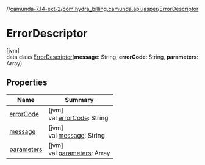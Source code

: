 //[camunda-7.14-ext-2](../../../index.md)/[com.hydra_billing.camunda.api.jasper](../index.md)/[ErrorDescriptor](index.md)

# ErrorDescriptor

[jvm]\
data class [ErrorDescriptor](index.md)(**message**: String, **errorCode**: String, **parameters**: Array<String>)

## Properties

| Name | Summary |
|---|---|
| [errorCode](error-code.md) | [jvm]<br>val [errorCode](error-code.md): String |
| [message](message.md) | [jvm]<br>val [message](message.md): String |
| [parameters](parameters.md) | [jvm]<br>val [parameters](parameters.md): Array<String> |
